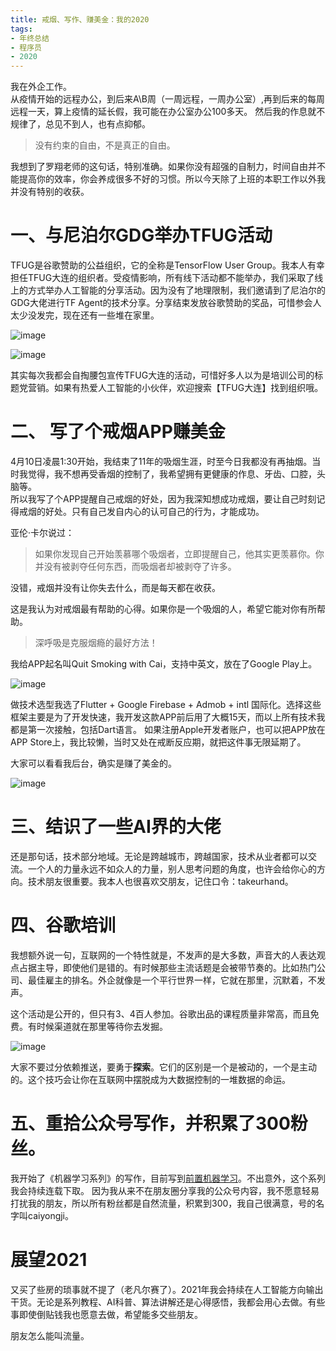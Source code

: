 ```yaml
---
title: 戒烟、写作、赚美金：我的2020
tags:
- 年终总结
- 程序员
- 2020
---
```


我在外企工作。  
从疫情开始的远程办公，到后来A\B周（一周远程，一周办公室）,再到后来的每周远程一天，算上疫情的延长假，我可能在办公室办公100多天。  然后我的作息就不规律了，总见不到人，也有点抑郁。  
> 没有约束的自由，不是真正的自由。

我想到了罗翔老师的这句话，特别准确。如果你没有超强的自制力，时间自由并不能提高你的效率，你会养成很多不好的习惯。所以今天除了上班的本职工作以外我并没有特别的收获。

# 一、与尼泊尔GDG举办TFUG活动
TFUG是谷歌赞助的公益组织，它的全称是TensorFlow User Group。我本人有幸担任TFUG大连的组织者。受疫情影响，所有线下活动都不能举办，我们采取了线上的方式举办人工智能的分享活动。因为没有了地理限制，我们邀请到了尼泊尔的GDG大佬进行TF Agent的技术分享。分享结束发放谷歌赞助的奖品，可惜参会人太少没发完，现在还有一些堆在家里。

![image](/assets/images/20201203/gdg.jpg)

![image](/assets/images/20201203/represantation.jpg)


其实每次我都会自掏腰包宣传TFUG大连的活动，可惜好多人以为是培训公司的标题党营销。如果有热爱人工智能的小伙伴，欢迎搜索【TFUG大连】找到组织哦。

# 二、 写了个戒烟APP赚美金
4月10日凌晨1:30开始，我结束了11年的吸烟生涯，时至今日我都没有再抽烟。当时我觉得，我不想再受香烟的控制了，我希望拥有更健康的作息、牙齿、口腔，头脑等。  
所以我写了个APP提醒自己戒烟的好处，因为我深知想成功戒烟，要让自己时刻记得戒烟的好处。只有自己发自内心的认可自己的行为，才能成功。  

亚伦·卡尔说过：
> 如果你发现自己开始羡慕哪个吸烟者，立即提醒自己，他其实更羡慕你。你并没有被剥夺任何东西，而吸烟者却被剥夺了许多。

没错，戒烟并没有让你失去什么，而是每天都在收获。

这是我认为对戒烟最有帮助的心得。如果你是一个吸烟的人，希望它能对你有所帮助。

> 深呼吸是克服烟瘾的最好方法！

我给APP起名叫Quit Smoking with Cai，支持中英文，放在了Google Play上。

![image](/assets/images/20201203/app.jpg)

做技术选型我选了Flutter + Google Firebase + Admob + intl 国际化。选择这些框架主要是为了开发快速，我开发这款APP前后用了大概15天，而以上所有技术我都是第一次接触，包括Dart语言。
如果注册Apple开发者账户，也可以把APP放在APP Store上，我比较懒，当时又处在戒断反应期，就把这件事无限延期了。

大家可以看看我后台，确实是赚了美金的。

![image](/assets/images/20201203/money1.png)

# 三、结识了一些AI界的大佬

还是那句话，技术部分地域。无论是跨越城市，跨越国家，技术从业者都可以交流。一个人的力量永远不如众人的力量，别人思考问题的角度，也许会给你心的方向。技术朋友很重要。我本人也很喜欢交朋友，记住口令：takeurhand。

# 四、谷歌培训

我想额外说一句，互联网的一个特性就是，不发声的是大多数，声音大的人表达观点占据主导，即使他们是错的。有时候那些主流话题是会被带节奏的。比如热门公司、最佳雇主的排名。外企就像是一个平行世界一样，它就在那里，沉默着，不发声。  

这个活动是公开的，但只有3、4百人参加。谷歌出品的课程质量非常高，而且免费。有时候渠道就在那里等待你去发掘。

![image](/assets/images/20201203/cert.jpg)

大家不要过分依赖推送，要勇于**探索**。它们的区别是一个是被动的，一个是主动的。这个技巧会让你在互联网中摆脱成为大数据控制的一堆数据的命运。

# 五、重拾公众号写作，并积累了300粉丝。

我开始了《机器学习系列》的写作，目前写到[前置机器学习](https://mp.weixin.qq.com/mp/appmsgalbum?action=getalbum&__biz=MzUxMjU4NjI4MQ==&scene=1&album_id=1627166768236412929&count=3#wechat_redirect)。不出意外，这个系列我会持续连载下取。
因为我从来不在朋友圈分享我的公众号内容，我不愿意轻易打扰我的朋友，所以所有粉丝都是自然流量，积累到300，我自己很满意，号的名字叫caiyongji。

# 展望2021

又买了些房的琐事就不提了（老凡尔赛了）。2021年我会持续在人工智能方向输出干货。无论是系列教程、AI科普、算法讲解还是心得感悟，我都会用心去做。有些事即使倒贴钱我也愿意去做，希望能多交些朋友。

朋友怎么能叫流量。